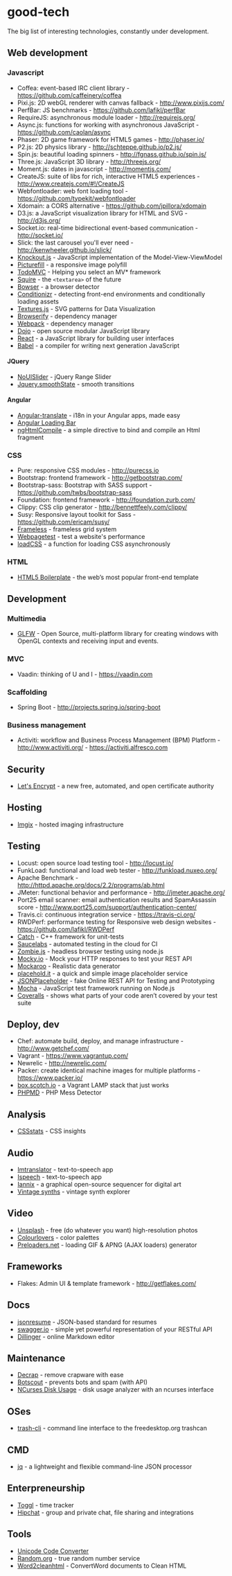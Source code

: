 good-tech
=========

The big list of interesting technologies, constantly under development.

## Web development

### Javascript

* Coffea: event-based IRC client library - https://github.com/caffeinery/coffea
* Pixi.js: 2D webGL renderer with canvas fallback - http://www.pixijs.com/
* PerfBar: JS benchmarks - https://github.com/lafikl/perfBar
* RequireJS: asynchronous module loader - http://requirejs.org/
* Async.js: functions for working with asynchronous JavaScript - https://github.com/caolan/async
* Phaser: 2D game framework for HTML5 games - http://phaser.io/
* P2.js: 2D physics library - http://schteppe.github.io/p2.js/
* Spin.js: beautiful loading spinners - http://fgnass.github.io/spin.js/
* Three.js: JavaScript 3D library - http://threejs.org/
* Moment.js: dates in javascript - http://momentjs.com/
* CreateJS: suite of libs for rich, interactive HTML5 experiences - http://www.createjs.com/#!/CreateJS
* Webfontloader: web font loading tool - https://github.com/typekit/webfontloader
* Xdomain: a CORS alternative - https://github.com/jpillora/xdomain
* D3.js: a JavaScript visualization library for HTML and SVG - http://d3js.org/
* Socket.io: real-time bidirectional event-based communication - http://socket.io/
* Slick: the last carousel you'll ever need - http://kenwheeler.github.io/slick/
* [Knockout.js](http://knockoutjs.com/) - JavaScript implementation of the Model-View-ViewModel 
* [Picturefill](http://scottjehl.github.io/picturefill/) - a responsive image polyfill
* [TodoMVC](http://todomvc.com/) - Helping you select an MV* framework
* [Squire](http://neilj.github.io/Squire/) - the `<textarea>` of the future
* [Bowser](https://github.com/ded/bowser) - a browser detector
* [Conditionizr](http://conditionizr.com/) - detecting front-end environments and conditionally loading assets
* [Textures.js](http://riccardoscalco.github.io/textures/) - SVG patterns for Data Visualization
* [Browserify](http://browserify.org/) - dependency manager
* [Webpack](http://webpack.github.io/) - dependency manager
* [Dojo](https://dojotoolkit.org/) - open source modular JavaScript library
* [React](http://facebook.github.io/react/) - a JavaScript library for building user interfaces
* [Babel](https://babeljs.io/) - a compiler for writing next generation JavaScript

#### JQuery

* [NoUISlider](http://refreshless.com/nouislider/) - jQuery Range Slider
* [Jquery.smoothState](https://github.com/weblinc/jquery.smoothState.js) - smooth transitions

#### Angular

* [Angular-translate](https://github.com/angular-translate/angular-translate) - i18n in your Angular apps, made easy 
* [Angular Loading Bar](http://chieffancypants.github.io/angular-loading-bar) 
* [ngHtmlCompile](https://github.com/francisbouvier/ng_html_compile) - a simple directive to bind and compile an Html fragment

### CSS

* Pure: responsive CSS modules - http://purecss.io
* Bootstrap: frontend framework - http://getbootstrap.com/
* Bootstrap-sass: Bootstrap with SASS support - https://github.com/twbs/bootstrap-sass
* Foundation: frontend framework - http://foundation.zurb.com/
* Clippy: CSS clip generator - http://bennettfeely.com/clippy/
* Susy: Responsive layout toolkit for Sass - https://github.com/ericam/susy/
* [Frameless](http://framelessgrid.com/) - frameless grid system
* [Webpagetest](http://www.webpagetest.org/) - test a website's performance
* [loadCSS](https://github.com/filamentgroup/loadCSS) - a function for loading CSS asynchronously

### HTML
* [HTML5 Boilerplate](https://html5boilerplate.com/) - the web’s most popular front-end template

## Development

### Multimedia

* [GLFW](http://www.glfw.org/) - Open Source, multi-platform library for creating windows with OpenGL contexts and receiving input and events.

### MVC 

* Vaadin: thinking of U and I - https://vaadin.com

### Scaffolding

* Spring Boot - http://projects.spring.io/spring-boot

### Business management

* Activiti: workflow and Business Process Management (BPM) Platform - http://www.activiti.org/ - https://activiti.alfresco.com

## Security

* [Let's Encrypt](https://letsencrypt.org) - a new free, automated, and open certificate authority

## Hosting

* [Imgix](http://www.imgix.com/) - hosted imaging infrastructure

## Testing 

* Locust: open source load testing tool - http://locust.io/
* FunkLoad: functional and load web tester - http://funkload.nuxeo.org/
* Apache Benchmark - http://httpd.apache.org/docs/2.2/programs/ab.html
* JMeter: functional behavior and performance - http://jmeter.apache.org/
* Port25 email scanner: email authentication results and SpamAssassin score -  http://www.port25.com/support/authentication-center/
* Travis.ci: continuous integration service - https://travis-ci.org/
* RWDPerf: performance testing for Responsive web design websites - https://github.com/lafikl/RWDPerf
* [Catch](https://github.com/philsquared/Catch) - C++ framework for unit-tests
* [Saucelabs](https://saucelabs.com/) - automated testing in the cloud for CI
* [Zombie.js](https://github.com/assaf/zombie) - headless browser testing using node.js
* [Mocky.io](http://www.mocky.io/) - Mock your HTTP responses to test your REST API
* [Mockaroo](https://www.mockaroo.com/) - Realistic data generator
* [placehold.it](http://placehold.it/) - a quick and simple image placeholder service
* [JSONPlaceholder](http://jsonplaceholder.typicode.com/) - fake Online REST API for Testing and Prototyping
* [Mocha](https://mochajs.org) - JavaScript test framework running on Node.js
* [Coveralls](https://coveralls.io/) - shows what parts of  your code aren’t covered by your test suite

## Deploy, dev

* Chef: automate build, deploy, and manage  infrastructure - http://www.getchef.com/
* Vagrant - https://www.vagrantup.com/
* Newrelic - http://newrelic.com/
* Packer: create identical machine images for multiple platforms - https://www.packer.io/
* [box.scotch.io](https://box.scotch.io/) - a Vagrant LAMP stack that just works
* [PHPMD](http://phpmd.org/) - PHP Mess Detector

## Analysis

* [CSSstats](http://cssstats.com/) - CSS insights

## Audio

* [Imtranslator](http://imtranslator.net/translate-and-speak/) - text-to-speech app
* [Ispeech](http://www.ispeech.org/text.to.speech) - text-to-speech app
* [Iannix](http://www.iannix.org/) - a graphical open-source sequencer for digital art
* [Vintage synths](http://www.vintagesynth.com/) - vintage synth explorer

## Video

* [Unsplash](https://unsplash.com/) - free (do whatever you want) high-resolution photos
* [Colourlovers](http://www.colourlovers.com) - color palettes
* [Preloaders.net](http://preloaders.net/) - loading GIF & APNG (AJAX loaders) generator

## Frameworks

* Flakes: Admin UI & template framework - http://getflakes.com/

## Docs

* [jsonresume](https://jsonresume.org/) - JSON-based standard for resumes
* [swagger.io](http://swagger.io/) - simple yet powerful representation of your RESTful API
* [Dillinger](http://dillinger.io/) - online Markdown editor

## Maintenance

* [Decrap](http://www.decrap.org/) - remove crapware with ease
* [Botscout](http://botscout.com/) - prevents bots and spam (with API)
* [NCurses Disk Usage](http://dev.yorhel.nl/ncdu) - disk usage analyzer with an ncurses interface

## OSes

* [trash-cli](https://github.com/andreafrancia/trash-cli) - command line interface to the freedesktop.org trashcan

## CMD

* [jq](http://stedolan.github.io/jq/) - a lightweight and flexible command-line JSON processor

## Enterpreneurship

* [Toggl](https://www.toggl.com/) - time tracker
* [Hipchat](https://www.hipchat.com/) - group and private chat, file sharing and integrations

## Tools

* [Unicode Code Converter](http://rishida.net/tools/conversion/)
* [Random.org](https://www.random.org/) - true random number service
* [Word2cleanhtml](http://word2cleanhtml.com/) - ConvertWord documents to Clean HTML
